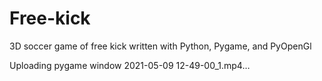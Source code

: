 # Free-kick
3D soccer game of free kick written with Python, Pygame, and PyOpenGl

Uploading pygame window 2021-05-09 12-49-00_1.mp4…

